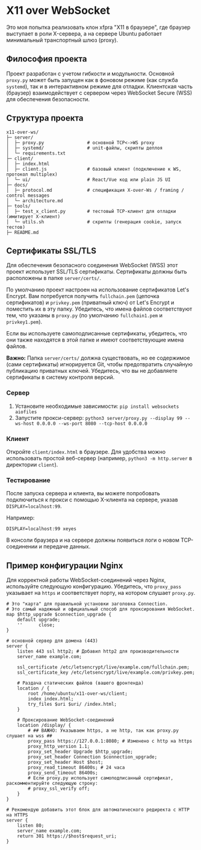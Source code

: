 # X11 over WebSocket

Это моя попытка реализовать клон xfpra "X11 в браузере", где браузер выступает в роли X-сервера, а на сервере Ubuntu работает минимальный транспортный шлюз (proxy).

## Философия проекта

Проект разработан с учетом гибкости и модульности. Основной `proxy.py` может быть запущен как в фоновом режиме (как служба `systemd`), так и в интерактивном режиме для отладки. Клиентская часть (браузер) взаимодействует с сервером через WebSocket Secure (WSS) для обеспечения безопасности.

## Структура проекта

```
x11-over-ws/
├─ server/
│  ├─ proxy.py                # основной TCP<->WS proxy
│  ├─ systemd/                # unit-файлы, скрипты деплоя
│  └─ requirements.txt
├─ client/
│  ├─ index.html
│  ├─ client.js               # базовый клиент (подключение к WS, протокол multiplex)
│  └─ ui/                     # React/Vue код или plain JS UI
├─ docs/
│  ├─ protocol.md             # спецификация X-over-Ws / framing / control messages
│  └─ architecture.md
├─ tools/
│  ├─ test_x_client.py        # тестовый TCP-клиент для отладки (имитирует X-клиент)
│  └─ utils.sh                # скрипты (генерация cookie, запуск тестов)
├─ README.md
```

## Сертификаты SSL/TLS

Для обеспечения безопасного соединения WebSocket (WSS) этот проект использует SSL/TLS сертификаты. Сертификаты должны быть расположены в папке `server/certs/`.

По умолчанию проект настроен на использование сертификатов Let's Encrypt. Вам потребуется получить `fullchain.pem` (цепочка сертификатов) и `privkey.pem` (приватный ключ) от Let's Encrypt и поместить их в эту папку. Убедитесь, что имена файлов соответствуют тем, что указаны в `proxy.py` (по умолчанию `fullchain1.pem` и `privkey1.pem`).

Если вы используете самоподписанные сертификаты, убедитесь, что они также находятся в этой папке и имеют соответствующие имена файлов.

**Важно:** Папка `server/certs/` должна существовать, но ее содержимое (сами сертификаты) игнорируется Git, чтобы предотвратить случайную публикацию приватных ключей. Убедитесь, что вы не добавляете сертификаты в систему контроля версий.

### Сервер

1.  Установите необходимые зависимости:
    `pip install websockets aiofiles`
2.  Запустите прокси-сервер:
    `python3 server/proxy.py --display 99 --ws-host 0.0.0.0 --ws-port 8080 --tcp-host 0.0.0.0`

### Клиент

Откройте `client/index.html` в браузере. Для удобства можно использовать простой веб-сервер (например, `python3 -m http.server` в директории `client`).

### Тестирование

После запуска сервера и клиента, вы можете попробовать подключиться к прокси с помощью X-клиента на сервере, указав `DISPLAY=localhost:99`.

Например:

`DISPLAY=localhost:99 xeyes`

В консоли браузера и на сервере должны появиться логи о новом TCP-соединении и передаче данных.

## Пример конфигурации Nginx

Для корректной работы WebSocket-соединений через Nginx, используйте следующую конфигурацию. Убедитесь, что `proxy_pass` указывает на `https` и соответствует порту, на котором слушает `proxy.py`.

```nginx
# Это "карта" для правильной установки заголовка Connection.
# Это самый надежный и официальный способ для проксирования WebSocket.
map $http_upgrade $connection_upgrade {
    default upgrade;
    ''      close;
}

# основной сервер для домена (443)
server {
    listen 443 ssl http2; # Добавил http2 для производительности
    server_name example.com;

    ssl_certificate /etc/letsencrypt/live/example.com/fullchain.pem;
    ssl_certificate_key /etc/letsencrypt/live/example.com/privkey.pem;

    # Раздача статических файлов (вашего фронтенда)
    location / {
        root /home/ubuntu/x11-over-ws/client;
        index index.html;
        try_files $uri $uri/ /index.html;
    }

    # Проксирование WebSocket-соединений
    location /display/ {
        # ## ВАЖНО: Указываем https, а не http, так как proxy.py слушает на wss ##
        proxy_pass https://127.0.0.1:8080; # Изменено с http на https
        proxy_http_version 1.1;
        proxy_set_header Upgrade $http_upgrade;
        proxy_set_header Connection $connection_upgrade;
        proxy_set_header Host $host;
        proxy_read_timeout 86400s; # 24 часа
        proxy_send_timeout 86400s;
        # Если proxy.py использует самоподписанный сертификат, раскомментируйте следующую строку:
        # proxy_ssl_verify off;
    }
}

# Рекомендую добавить этот блок для автоматического редиректа с HTTP на HTTPS
server {
    listen 80;
    server_name example.com;
    return 301 https://$host$request_uri;
}
